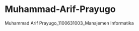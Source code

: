 Muhammad-Arif-Prayugo
=====================

Muhammad Arif Prayugo_1100631003_Manajemen Informatika

